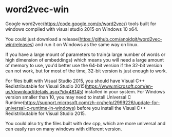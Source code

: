 # word2vec-win
Google word2vec(https://code.google.com/p/word2vec/) tools built for windows compiled with visual studio 2015 on Windows 10 x64.

You could just download a release(https://github.com/anoidgit/word2vec-win/releases) and run it on Windows as the same way on linux.

If you have a large mount of parameters to train(a large number of words or high dimension of embeddings) which means you will need a large amount of memory to use, you'd better use the 64-bit version if the 32-bit version can not work, but for most of the time, 32-bit version is just enough to work.

For files built with Visual Studio 2015, you should have Visual C++ Redistributable for Visual Studio 2015(https://www.microsoft.com/en-us/download/details.aspx?id=48145) installed in your system. For Windows version smaller than 10, you may need to install Universal C Runtime(https://support.microsoft.com/zh-cn/help/2999226/update-for-universal-c-runtime-in-windows) before you install the Visual C++ Redistributable for Visual Studio 2015.

You could also try the files built with dev cpp, which are more universal and can easily run on many windows with different version.
